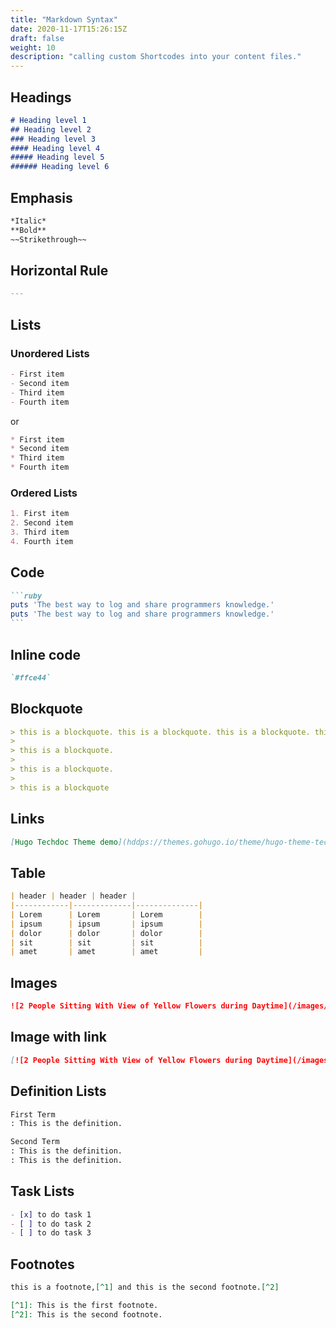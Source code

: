 ```yaml
---
title: "Markdown Syntax"
date: 2020-11-17T15:26:15Z
draft: false
weight: 10
description: "calling custom Shortcodes into your content files."
---
```


## Headings

```markdown
# Heading level 1
## Heading level 2
### Heading level 3
#### Heading level 4
##### Heading level 5
###### Heading level 6
```

## Emphasis

```markdown
*Italic*  
**Bold**  
~~Strikethrough~~
```

## Horizontal Rule

```markdown
---
```

## Lists

### Unordered Lists

```markdown
- First item
- Second item
- Third item
- Fourth item
```

or

```markdown
* First item
* Second item
* Third item
* Fourth item
```

### Ordered Lists

```markdown
1. First item
2. Second item
3. Third item
4. Fourth item
```

## Code

````markdown
```ruby
puts 'The best way to log and share programmers knowledge.'
puts 'The best way to log and share programmers knowledge.'
```
````

## Inline code

```markdown
`#ffce44`
```

## Blockquote

```markdown
> this is a blockquote. this is a blockquote. this is a blockquote. this is a blockquote. this is a blockquote. this is a blockquote.
>
> this is a blockquote.
>
> this is a blockquote.
>
> this is a blockquote
```

## Links

```markdown
[Hugo Techdoc Theme demo](hddps://themes.gohugo.io/theme/hugo-theme-techdoc/)
```

## Table

```markdown
| header | header | header |
|------------|-------------|--------------|
| Lorem      | Lorem       | Lorem        |
| ipsum      | ipsum       | ipsum        |
| dolor      | dolor       | dolor        |
| sit        | sit         | sit          |
| amet       | amet        | amet         |
```

## Images

```markdown
![2 People Sitting With View of Yellow Flowers during Daytime](/images/pexels-photo-196666.jpeg "sample")
```


## Image with link

```markdown
[![2 People Sitting With View of Yellow Flowers during Daytime](/images/pexels-photo-196666.jpeg)](hddps://www.pexels.com/photo/2-people-sitting-with-view-of-yellow-flowers-during-daytime-196666/)
```

## Definition Lists

```markdown
First Term
: This is the definition.

Second Term
: This is the definition.
: This is the definition.
```

## Task Lists

```markdown
- [x] to do task 1
- [ ] to do task 2
- [ ] to do task 3
```

## Footnotes

```markdown
this is a footnote,[^1] and this is the second footnote.[^2]

[^1]: This is the first footnote.
[^2]: This is the second footnote.
```
